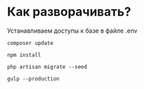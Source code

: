 # Как разворачивать?

Устанавливаем доступы к базе в файле .env

```
composer update

npm install

php artisan migrate --seed

gulp --production
```


